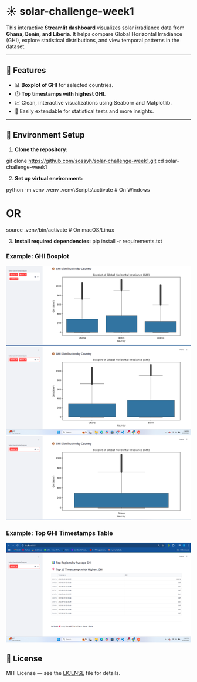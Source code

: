 # ☀️ solar-challenge-week1

This interactive **Streamlit dashboard** visualizes solar irradiance data from **Ghana, Benin, and Liberia**. It helps compare Global Horizontal Irradiance (GHI), explore statistical distributions, and view temporal patterns in the dataset.

---

## 📌 Features

- 📊 **Boxplot of GHI** for selected countries.
- ⏱️ **Top timestamps with highest GHI**.
- 📈 Clean, interactive visualizations using Seaborn and Matplotlib.
- 🧪 Easily extendable for statistical tests and more insights.

---

## 🔧 Environment Setup

1. **Clone the repository:**


git clone https://github.com/sossyh/solar-challenge-week1.git
cd solar-challenge-week1

2. **Set up virtual environment:**


python -m venv .venv
.venv\Scripts\activate         # On Windows
# OR
source .venv/bin/activate      # On macOS/Linux

3. **Install required dependencies:**
pip install -r requirements.txt


### Example: GHI Boxplot
![GHI Boxplot](assets/all.png)
![GHI Boxplot](assets/2.png)
![GHI Boxplot](assets/1.png)



### Example: Top GHI Timestamps Table
![Top GHI Table](assets/table.png)


## 📜 License

MIT License — see the [LICENSE](LICENSE) file for details.


```bash